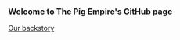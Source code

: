 <h3>Welcome to The Pig Empire's GitHub page</h3>



<a href="https://thepigempire.github.io/technical/backstory.html?from=githubpage">Our backstory</a>
